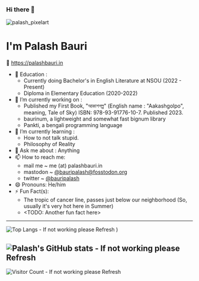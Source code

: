 ### Hi there 👋

![palash_pixelart](https://github.com/bauripalash/bauripalash/assets/16154204/6f9f953e-454e-42ee-a590-38c047a5cc3b)



# I'm Palash Bauri


🌾 <https://palashbauri.in>

- 🏫 Education : 
    * Currently doing Bachelor's in English Literature at NSOU (2022 - Present)
    * Diploma in Elementary Education (2020-2022)
- 🔭 I’m currently working on : 
    * Published my First Book, "আকাশগল্প" (English name : "Aakashgolpo", meaning, Tale of Sky) ISBN: 978-93-91776-10-7. Published 2023.
    * baurinum, a lightweight and somewhat fast bignum library
    * Pankti, a bengali programming language 
- 🌱 I’m currently learning :
    * How to not talk stupid.
    * Philosophy of Reality
- 💬 Ask me about : Anything
- 📫 How to reach me: 
    * mail me ~ me (at) palashbauri.in
    * mastodon ~ [@bauripalash@fosstodon.org](https://fosstodon.org/@bauripalash)
    * twitter ~ [@bauripalash](https://twitter.com/bauripalash)
- 😄 Pronouns: He/him
- ⚡ Fun Fact(s):
    * The tropic of cancer line, passes just below our neighborhood (So, usually it's very hot here in Summer)
    * <TODO: Another fun fact here>

---
![Top Langs - If not working please Refresh )](https://github-readme-stats.vercel.app/api/top-langs/?username=bauripalash&hide=html,javascript,css,CMake,SCSS,svelte,ANTLR,XSLT,Latte&layout=compact&langs_count=12&exclude_repo=yarn,mewmew,defold-nvim-lsp&hide_progress=true)


![Palash's GitHub stats - If not working please Refresh](https://github-readme-stats.vercel.app/api?username=bauripalash&count_private=true&show_icons=true)
---
![Visitor Count - If not working please Refresh](https://komarev.com/ghpvc/?username=bauripalash&label=%F0%9F%98%81+%F0%9F%91%8B&abbreviated=true&base=7800&color=brightgreen&style=for-the-badge)

<!--
**bauripalash/bauripalash** is a ✨ _special_ ✨ repository because its `README.md` (this file) appears on your GitHub profile.

Here are some ideas to get you started:

- 🔭 I’m currently working on ...
- 🌱 I’m currently learning ...
- 👯 I’m looking to collaborate on ...
- 🤔 I’m looking for help with ...
- 💬 Ask me about ...
- 📫 How to reach me: ...
- 😄 Pronouns: ...
- ⚡ Fun fact: ...
-->
